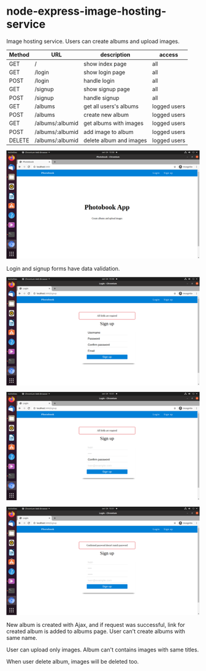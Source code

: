 # node-express-image-hosting-service
Image hosting service. Users can create albums and upload images.

Method | URL | description | access
-------|---- | ------------|--------
GET       |/                                    | show index page              | all
GET       |/login                               | show login page              | all
POST      |/login                               | handle login                 | all
GET       |/signup                              | show signup page             | all
POST      |/signup                              | handle signup                | all
GET       |/albums                              | get all users's albums       | logged users
POST      |/albums                              | create new album             | logged users
GET       |/albums/:albumid                     | get albums with images       | logged users
POST      |/albums/:albumid                     | add image to album           | logged users
DELETE    |/albums/:albumid                     | delete album and images      | logged users


![Index page](https://raw.githubusercontent.com/ivanmmarkovic/node-express-image-hosting-service/main/project%20images/1.png)

Login and signup forms have data validation.

![Sign up page](https://raw.githubusercontent.com/ivanmmarkovic/node-express-image-hosting-service/main/project%20images/2.png)

![Sign up page](https://raw.githubusercontent.com/ivanmmarkovic/node-express-image-hosting-service/main/project%20images/3.png)

![Sign up page](https://raw.githubusercontent.com/ivanmmarkovic/node-express-image-hosting-service/main/project%20images/4.png)

New album is created with Ajax, and if request was successful, link for created album is added to albums page.
User can't create albums with same name.

User can upload only images. Album can't contains images with same titles.

When user delete album, images will be deleted too.
